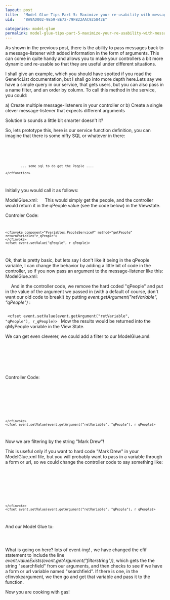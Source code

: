 ```yaml
---
layout: post
title:  "Model Glue Tips Part 5: Maximize your re-usability with message arguments"
uid:	"8A9AD002-9E59-BE72-79FB22AAC925842E"

categories: model-glue
permalink: model-glue-tips-part-5-maximize-your-re-usability-with-message-arguments
---
```

As shown in the previous post, there is the ability to pass messages back to a message-listener with added information in the form of arguments. This can come in quite handy and allows you to make your controllers a bit more dynamic and re-usable so that they are useful under different situations.

I shall give an example, which you should have spotted if you read the GenericList documentation, but I shall go into more depth here.Lets say we have a simple query in our service, that gets users, but you can also pass in a name filter, and an order by column. To call this method in the service, you could:

a) Create multiple message-listeners in your controller
or
b) Create a single clever message-listener that expects different arguments

Solution b sounds a little bit smarter doesn't it?

So,  lets prototype this, here is our service function definition, you can imagine that there is some nifty SQL or whatever in there:
<code>
	<cffunction name = "getPeople" returnType = "query" access = "public">
		<cfargument name="filterby" type="string" required="false" default="">
		<cfargument name="filterstring" type="string" required="false" default="">
		<cfargument name="orderby" type="string" required="false" default="">	
			
			... some sql to do get the People ....
			
	</cffunction>
	
</code>
	
Initially you would call it as follows:

ModelGlue.xml:
<code>
	<message name="getPeople"></message>
</code>
This would simply get the people, and the controller would return it in the qPeople value (see the code below) in the Viewstate.

Controler Code:
<code>
	
	<cfinvoke component="#variables.PeopleService#" method="getPeople" returnVariable="r_qPeople">	
	</cfinvoke>
	<cfset event.setValue("qPeople", r_qPeople)>
</code>


Ok, that is pretty basic, but lets say I don't like it being in the qPeople variable, I can change the behavior by adding a little bit of code in the controller, so if you now pass an argument to the message-listener like this:
ModelGlue.xml:
<code>
	<message name="getPeople">
		<argument name="retVariable" value="qMyPeople"/>
	</message>
</code>
And in the controller code, we remove the hard coded "qPeople" and put in the value of the argument we passed in (with a default of course, don't want our old code to break!) by putting <em>event.getArgument("retVariable", "qPeople")</em> :
<code>
	<cfinvoke component="#variables.PeopleService#" method="getPeople" returnVariable="r_qPeople">	
	</cfinvoke>
	<cfset event.setValue(event.getArgument("retVariable", "qPeople"), r_qPeople)>
</code>
Mow the results would be returned into the qMyPeople variable in the View State.

We can get even cleverer, we could add a filter to our ModelGlue.xml:

<code>
	<message name="getPeople">
		<argument name="retVariable" value="qMyPeople"/>
		<argument name="filterby" value="name" />
		<argument name="filterstring" value="Mark Drew"/>
	</message>
</code>

Controller Code:

<code>
	<cfinvoke component="#variables.PeopleService#" method="getPeople" returnVariable="r_qPeople">
		<cfif event.argumentExists("filterby") AND  event.argumentExists("filterstring")>
			<cfinvokeargument name="filterby" value="#event.getArgument("filterby")#">
			<cfinvokeargument name="filterstring" value="#event.getArgument("filterstring")#">
		</cfif>
			
	</cfinvoke>
	<cfset event.setValue(event.getArgument("retVariable", "qPeople"), r_qPeople)>
</code>

Now we are filtering by the string "Mark Drew"! 

This is useful only if you want to hard code "Mark Drew" in your ModelGlue.xml file, but you will probably want to pass in a variable through a form or url, so we could change the controller code to say something like:

<code>
	<cfinvoke component="#variables.PeopleService#" method="getPeople" returnVariable="r_qPeople">
		<cfif event.argumentExists("filterby")
				AND  event.argumentExists("filterstring") 
				AND event.valueexists(event.getArgument("filterstring"))>
			<cfinvokeargument name="filterby" value="#event.getArgument("filterby")#">
			<cfinvokeargument name="filterstring" value="#event.getValue(event.getArgument("filterstring"))#">
		</cfif>
			
	</cfinvoke>
	<cfset event.setValue(event.getArgument("retVariable", "qPeople"), r_qPeople)>
	
</code>

And our Model Glue to:
<code>
	<message name="getPeople">
		<argument name="retVariable" value="qMyPeople"/>
		<argument name="filterby" value="name" />
		<argument name="filterstring" value="searchfield"/>
	</message>
</code>

 What is going on here? lots of event-ing! , we have changed the cfif statement to include the line <em>event.valueExists(event.getArgument("filterstring"))</em>, which gets the the string "searchfield" from our arguments, and then checks to see if we have a form or url variable named "searchfield". If there is one, in the cfinvokeargument, we then go and get that variable and pass it to the function.

Now you are cooking with gas!